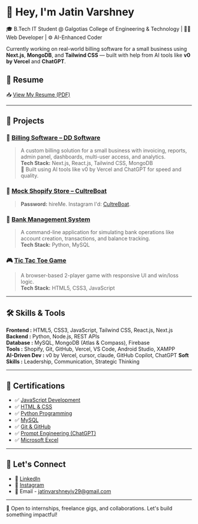 # 👋 Hey, I'm Jatin Varshney

🎓 B.Tech IT Student @ Galgotias College of Engineering & Technology | 👨‍💻 Web Developer | ⚙️ AI-Enhanced Coder

Currently working on real-world billing software for a small business using **Next.js**, **MongoDB**, and **Tailwind CSS** — built with help from AI tools like **v0 by Vercel** and **ChatGPT**.


## 📄 Resume
📥 [View My Resume (PDF)](https://drive.google.com/file/d/1P_W2QYRtdqPT3u31rpMV6cpYnvTI0NEF/view?usp=sharing)

---

## 💼 Projects

### 🧾 [Billing Software – DD Software](https://ddsoft-sigma.vercel.app)
> A custom billing solution for a small business with invoicing, reports, admin panel, dashboards, multi-user access, and analytics.  
> **Tech Stack:** Next.js, React.js, Tailwind CSS, MongoDB  
> 🧠 Built using AI tools like v0 by Vercel and ChatGPT for speed and quality.

### 🧾 [Mock Shopify Store – CultreBoat](https://cultreboatt.myshopify.com/)
> **Password:** hireMe.
> Instagram I'd: [CultreBoat](https://www.instagram.com/cultreboat/).

### 🏦 [Bank Management System](https://github.com/jatiinnn/Bank_Management_System)
> A command-line application for simulating bank operations like account creation, transactions, and balance tracking.  
> **Tech Stack:** Python, MySQL

### 🎮 [Tic Tac Toe Game](https://github.com/jatiinnn/mini-project-Tic-Tac-Toe-)
> A browser-based 2-player game with responsive UI and win/loss logic.  
> **Tech Stack:** HTML5, CSS3, JavaScript

---

## 🛠️ Skills & Tools

**Frontend :**  HTML5, CSS3, JavaScript, Tailwind CSS, React.js, Next.js  
**Backend :**  Python, Node.js, REST APIs  
**Database :**  MySQL, MongoDB (Atlas & Compass), Firebase  
**Tools :**  Shopify, Git, GitHub, Vercel, VS Code, Android Studio, XAMPP  
**AI-Driven Dev :**  v0 by Vercel, cursor, claude, GitHub Copilot, ChatGPT 
**Soft Skills :**  Leadership, Communication, Strategic Thinking

---

## 📜 Certifications
- ✅ [JavaScript Development](https://drive.google.com/file/d/1CuQL9tuyVx0HB5DWuWubpzSpZXzpWDAl/view?usp=drive_link)
- ✅ [HTML & CSS](https://drive.google.com/file/d/1B85oMYDwqlsFtUSuvG0JZHsdG2RBkwmT/view?usp=drive_link)
- ✅ [Python Programming](https://drive.google.com/file/d/1dQA09zrMX91lFXSvPFv_bLXLu1O5VJfh/view?usp=drive_link)
- ✅ [MySQL](https://drive.google.com/file/d/15HxslmZqFvvmdCDnaaz_6L5greSrGtpH/view?usp=drive_link)
- ✅ [Git & GitHub](https://drive.google.com/file/d/1H7jrIiAf9S6JuVo5PWqJuBT2SkiYE_SX/view?usp=drive_link)
- ✅ [Prompt Engineering (ChatGPT)](https://drive.google.com/file/d/100DX_k-FEw1NS1pP6mWgSYMunvzmlFYk/view?usp=drive_link)
- ✅ [Microsoft Excel](https://drive.google.com/file/d/13JSoiIendCwApgWR239Y89_jydNUXDTL/view?usp=drive_link)

---

## 🔗 Let's Connect

- 💼 [LinkedIn](https://linkedin.com/in/jatin-varshneyyy)
- 📶 [Instagram](https://www.instagram.com/jatin._.0/)
- 📧 Email - jatinvarshneyjv29@gmail.com


---

🧠 Open to internships, freelance gigs, and collaborations. Let's build something impactful!

